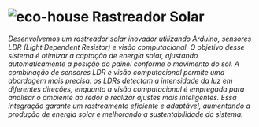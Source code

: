 # ![eco-house](https://github.com/user-attachments/assets/b93616c6-f153-4634-bd78-af5e738ccc0b) Rastreador Solar
*Desenvolvemos um rastreador solar inovador utilizando Arduino, sensores LDR (Light Dependent Resistor) e visão computacional. O objetivo desse sistema é otimizar a captação de energia solar, ajustando automaticamente a posição do painel conforme o movimento do sol. A combinação de sensores LDR e visão computacional permite uma abordagem mais precisa: os LDRs detectam a intensidade da luz em diferentes direções, enquanto a visão computacional é empregada para analisar o ambiente ao redor e realizar ajustes mais inteligentes. Essa integração garante um rastreamento eficiente e adaptável, aumentando a produção de energia solar e melhorando a sustentabilidade do sistema.*
